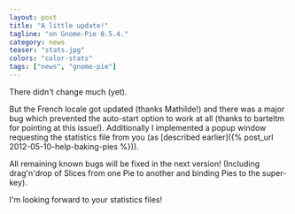```yaml
---
layout: post
title: "A little update!"
tagline: "on Gnome-Pie 0.5.4."
category: news
teaser: "stats.jpg"
colors: "color-stats"
tags: ["news", "gnome-pie"]
---
```


There didn't change much (yet).

<!--more-->

But the French locale got updated (thanks Mathilde!) and there was a major bug which prevented the auto-start option to work at all (thanks to barteltm for pointing at this issue!). Additionally I implemented a popup window requesting the statistics file from you (as [described earlier]({% post_url 2012-05-10-help-baking-pies %})).

All remaining known bugs will be fixed in the next version! (Including drag'n'drop of Slices from one Pie to another and binding Pies to the super-key).

I'm looking forward to your statistics files!
